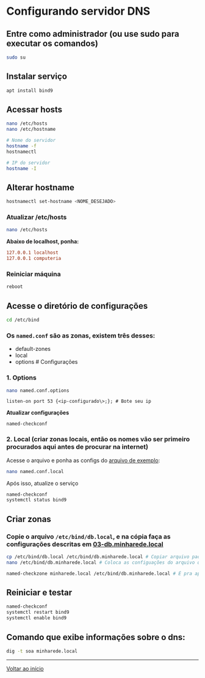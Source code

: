 # Configurando servidor DNS

## Entre como administrador (ou use sudo para executar os comandos)

```bash
sudo su
```

## Instalar serviço

```bash
apt install bind9
```

## Acessar hosts

```bash
nano /etc/hosts
nano /etc/hostname

# Nome do servidor
hostname -f
hostnamectl

# IP do servidor
hostname -I
```

## Alterar hostname

```bash
hostnamectl set-hostname <NOME_DESEJADO>
```

### Atualizar /etc/hosts

```bash
nano /etc/hosts
```

**Abaixo de localhost, ponha:**

```conf
127.0.0.1 localhost
127.0.0.1 computeria
```

### Reiniciar máquina

```bash
reboot
```

## Acesse o diretório de configurações

```bash
cd /etc/bind
```

### Os `named.conf` são as zonas, existem três desses:

- default-zones
- local
- options # Configurações

### 1. Options

```bash
nano named.conf.options
```

```options
listen-on port 53 {<ip-configurado\>;}; # Bote seu ip
```

**Atualizar configurações**

```shell
named-checkconf
```

### 2. Local (criar zonas locais, então os nomes vão ser primeiro procurados aqui antes de procurar na internet)

Acesse o arquivo e ponha as configs do [arquivo de exemplo](02-named.conf.local):

```bash
nano named.conf.local
```

Após isso, atualize o serviço

```bash
named-checkconf
systemctl status bind9
```

## Criar zonas

### Copie o arquivo `/etc/bind/db.local`, e na cópia faça as configurações descritas em [03-db.minharede.local](03-db.minharede.local)

```bash
cp /etc/bind/db.local /etc/bind/db.minharede.local # Copiar arquivo padrão
nano /etc/bind/db.minharede.local # Coloca as configuações do arquivo que txt que tá aqui no repositório
```

```bash
named-checkzone minharede.local /etc/bind/db.minharede.local # É pra aparecer OK
```

## Reiniciar e testar

```bash
named-checkconf
systemctl restart bind9
systemctl enable bind9
```

## Comando que exibe informações sobre o dns:

```bash
dig -t soa minharede.local
```

---

[Voltar ao início](/README.md)
